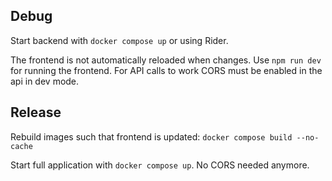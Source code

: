## Debug
Start backend with `docker compose up` or using Rider. 

The frontend is not automatically reloaded when changes. Use `npm run dev` for running the frontend. For API calls to work CORS must be enabled in the api in dev mode.

## Release
Rebuild images such that frontend is updated: `docker compose build --no-cache`

Start full application with `docker compose up`. No CORS needed anymore.

